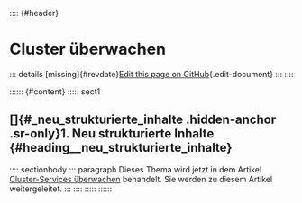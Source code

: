 :::: {#header}
# Cluster überwachen

::: details
[missing]{#revdate}[Edit this page on
GitHub](https://github.com/Checkmk/checkmk-docs/edit/2.3.0/src/common/de/clusters.asciidoc){.edit-document}
:::
::::

:::::: {#content}
::::: sect1
## []{#_neu_strukturierte_inhalte .hidden-anchor .sr-only}1. Neu strukturierte Inhalte {#heading__neu_strukturierte_inhalte}

:::: sectionbody
::: paragraph
Dieses Thema wird jetzt in dem Artikel [Cluster-Services
überwachen](clustered_services.html) behandelt. Sie werden zu diesem
Artikel weitergeleitet.
:::
::::
:::::
::::::
